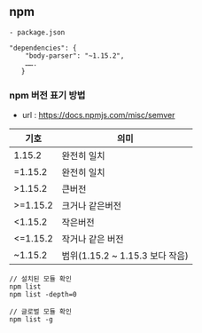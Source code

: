 ## npm

```javasciprt
- package.json

"dependencies": {
    "body-parser": "~1.15.2",
    …….  
   }
```

### npm 버전 표기 방법 
- url : https://docs.npmjs.com/misc/semver

| 기호     | 의미                            |
| -------- | ------------------------------- |
| 1.15.2   | 완전히 일치                     |
| =1.15.2  | 완전히 일치                     |
| >1.15.2  | 큰버전                          |
| >=1.15.2 | 크거나 같은버전                 |
| <1.15.2  | 작은버전                        |
| <=1.15.2 | 작거나 같은 버전                |
| ~1.15.2  | 범위(1.15.2 ~ 1.15.3 보다 작음) |

```shell
// 설치된 모듈 확인
npm list 
npm list -depth=0

// 글로벌 모듈 확인 
npm list -g
```

